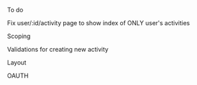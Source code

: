 To do

Fix user/:id/activity page to show index of ONLY user's activities

Scoping

Validations for creating new activity

Layout

OAUTH

